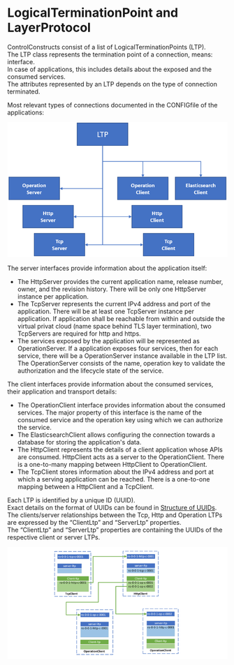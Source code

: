 # LogicalTerminationPoint and LayerProtocol

ControlConstructs consist of a list of LogicalTerminationPoints (LTP).  
The LTP class represents the termination point of a connection, means: interface.  
In case of applications, this includes details about the exposed and the consumed services.  
The attributes represented by an LTP depends on the type of connection terminated.  

Most relevant types of connections documented in the CONFIGfile of the applications:

![LayerProtocolTypes](pictures/LayerProtocol.png)  

The server interfaces provide information about the application itself:  
- The HttpServer provides the current application name, release number, owner, and the revision history. There will be only one HttpServer instance per application.  
- The TcpServer represents the current IPv4 address and port of the application. There will be at least one TcpServer instance per application. If application shall be reachable from within and outside the virtual privat cloud (name space behind TLS layer termination), two TcpServers are required for http and https.  
- The services exposed by the application will be represented as OperationServer. If a application exposes four services, then for each service, there will be a OperationServer instance available in the LTP list. The OperationServer consists of the name, operation key to validate the authorization and the lifecycle state of the service.  

The client interfaces provide information about the consumed services, their application and transport details:  
- The OperationClient interface provides information about the consumed services. The major property of this interface is the name of the consumed service and the operation key using which we can authorize the service.  
- The ElasticsearchClient allows configuring the connection towards a database for storing the application's data.
- The HttpClient represents the details of a client application whose APIs are consumed. HttpClient acts as a server to the OperationClient. There is a one-to-many mapping between HttpClient to OperationClient.  
- The TcpClient stores information about the IPv4 address and port at which a serving application can be reached. There is a one-to-one mapping between a HttpClient and a TcpClient.  

Each LTP is identified by a unique ID (UUID).  
Exact details on the format of UUIDs can be found in [Structure of UUIDs](../../Names/StructureOfUuids/StructureOfUuids.md).  
The clients/server relationships between the Tcp, Http and Operation LTPs are expressed by the “ClientLtp” and “ServerLtp” properties.  
The “ClientLtp” and “ServerLtp” properties are containing the UUIDs of the respective client or server LTPs.  

![ClientServerRelationships](pictures/clientServerLtp.png)  
